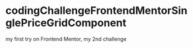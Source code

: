 # codingChallengeFrontendMentorSinglePriceGridComponent
my first try on Frontend Mentor,
my 2nd challenge
